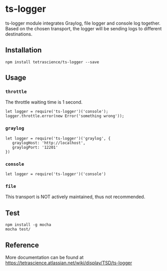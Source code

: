 # ts-logger

ts-logger module integrates Graylog, file logger and console log together. 
Based on the chosen transport, the logger will be sending logs to different destinations.

## Installation
```
npm install tetrascience/ts-logger --save
```

## Usage

### `throttle`
The throttle waiting time is 1 second.
```
let logger = require('ts-logger')('console');
logger.throttle.error(new Error('something wrong'));
```

### `graylog`
```
let logger = require('ts-logger')('graylog', {
   graylogHost: 'http://localhost',
   graylogPort: '12201'
})
```
 
### `console`
```
let logger = require('ts-logger')('console')
```


### `file`
This transport is NOT actively maintained, thus not recommended.


## Test
```
npm install -g mocha
mocha test/
```

## Reference
More documentation can be found at https://tetrascience.atlassian.net/wiki/display/TSD/ts-logger
